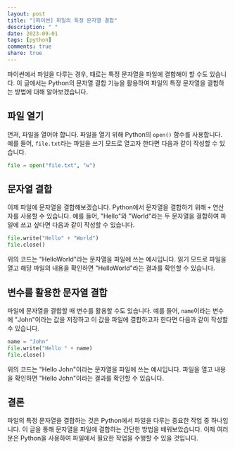 ```yaml
---
layout: post
title: "[파이썬] 파일의 특정 문자열 결합"
description: " "
date: 2023-09-01
tags: [python]
comments: true
share: true
---
```


파이썬에서 파일을 다루는 경우, 때로는 특정 문자열을 파일에 결합해야 할 수도 있습니다. 이 글에서는 Python의 문자열 결합 기능을 활용하여 파일의 특정 문자열을 결합하는 방법에 대해 알아보겠습니다.

## 파일 열기

먼저, 파일을 열어야 합니다. 파일을 열기 위해 Python의 `open()` 함수를 사용합니다. 예를 들어, `file.txt`라는 파일을 쓰기 모드로 열고자 한다면 다음과 같이 작성할 수 있습니다.

```python
file = open("file.txt", "w")
```

## 문자열 결합

이제 파일에 문자열을 결합해보겠습니다. Python에서 문자열을 결합하기 위해 `+` 연산자를 사용할 수 있습니다. 예를 들어, "Hello"와 "World"라는 두 문자열을 결합하여 파일에 쓰고 싶다면 다음과 같이 작성할 수 있습니다.

```python
file.write("Hello" + "World")
file.close()
```

위의 코드는 "HelloWorld"라는 문자열을 파일에 쓰는 예시입니다. 읽기 모드로 파일을 열고 해당 파일의 내용을 확인하면 "HelloWorld"라는 결과를 확인할 수 있습니다.

## 변수를 활용한 문자열 결합

파일에 문자열을 결합할 때 변수를 활용할 수도 있습니다. 예를 들어, `name`이라는 변수에 "John"이라는 값을 저장하고 이 값을 파일에 결합하고자 한다면 다음과 같이 작성할 수 있습니다.

```python
name = "John"
file.write("Hello " + name)
file.close()
```

위의 코드는 "Hello John"이라는 문자열을 파일에 쓰는 예시입니다. 파일을 열고 내용을 확인하면 "Hello John"이라는 결과를 확인할 수 있습니다.

## 결론

파일의 특정 문자열을 결합하는 것은 Python에서 파일을 다루는 중요한 작업 중 하나입니다. 이 글을 통해 문자열을 파일에 결합하는 간단한 방법을 배워보았습니다. 이제 여러분은 Python을 사용하여 파일에서 필요한 작업을 수행할 수 있을 것입니다.